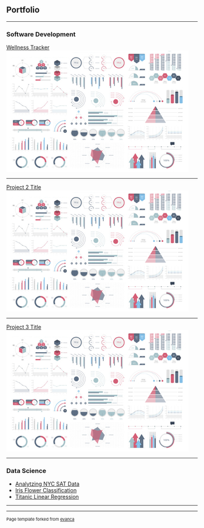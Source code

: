 ## Portfolio

---

### Software Development

[Wellness Tracker](/wellness_tracker)
<img src="images/dummy_thumbnail.jpg?raw=true"/>

---
[Project 2 Title](/pdf/sample_presentation.pdf)
<img src="images/dummy_thumbnail.jpg?raw=true"/>

---
[Project 3 Title](http://example.com/)
<img src="images/dummy_thumbnail.jpg?raw=true"/>

---

### Data Science

- [Analytzing NYC SAT Data](https://github.com/kadinsayani/Analyzing-NYC-High-School-SAT-Data)
- [Iris Flower Classification](https://github.com/kadinsayani/MLModels/blob/main/Iris_Flower_Classification.ipynb)
- [Titanic Linear Regression](https://github.com/kadinsayani/MLModels/blob/main/Titanic_Linear_Regression.ipynb)

---




---
<p style="font-size:11px">Page template forked from <a href="https://github.com/evanca/quick-portfolio">evanca</a></p>
<!-- Remove above link if you don't want to attibute -->
